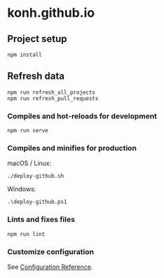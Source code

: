 # konh.github.io

## Project setup
```
npm install
```

## Refresh data
```
npm run refresh_all_projects
npm run refresh_pull_requests
```

### Compiles and hot-reloads for development
```
npm run serve
```

### Compiles and minifies for production

macOS / Linux:
```
./deploy-github.sh
```

Windows:
```
.\deploy-github.ps1
```


### Lints and fixes files
```
npm run lint
```

### Customize configuration
See [Configuration Reference](https://cli.vuejs.org/config/).
